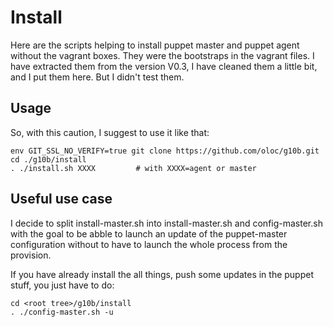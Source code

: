 # Install
Here are the scripts helping to install puppet master and puppet agent without the vagrant boxes. They were the bootstraps in the vagrant files. I have extracted them from the version V0.3, I have cleaned them a little bit, and I put them here. But I didn't test them.

## Usage
So, with this caution, I suggest to use it like that:

    env GIT_SSL_NO_VERIFY=true git clone https://github.com/oloc/g10b.git
    cd ./g10b/install
    . ./install.sh XXXX			# with XXXX=agent or master

## Useful use case
I decide to split install-master.sh into install-master.sh and config-master.sh with the goal to be abble to launch an update of the puppet-master configuration without to have to launch the whole process from the provision.

If you have already install the all things, push some updates in the puppet stuff, you just have to do:

    cd <root tree>/g10b/install
    . ./config-master.sh -u

